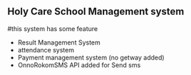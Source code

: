 ## Holy Care School Management system

#this system has some feature 
 - Result Management System
 - attendance system
 - Payment management system (no getway added)
 - OnnoRokomSMS API added for Send sms

